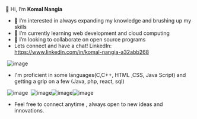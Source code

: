 👋 Hi, I’m **Komal Nangia**
- 👀 I’m interested in always expanding my knowledge and brushing up my skills
- 🌱 I’m currently learning web development and cloud computing
- 💞️ I’m looking to collaborate on open source programs
- Lets connect and have a chat!
LinkedIn: https://www.linkedin.com/in/komal-nangia-a32abb268

<img> ![image](https://github.com/Komal-N19/Komal-N19/assets/133215753/565f50d5-8778-48b5-b2ef-45fec22851ec)
- I'm proficient in some languages(C,C++, HTML ,CSS, Java Script) and getting a grip on a few (Java, php, react, sql)

<img> ![image](https://github.com/Komal-N19/Komal-N19/assets/133215753/5c8c90f6-ca12-44f4-936f-ed5aab09a086) <img> ![image](https://github.com/Komal-N19/Komal-N19/assets/133215753/2fdf511f-2ed2-4ae3-9415-04bf959966f5)<img>![image](https://github.com/Komal-N19/Komal-N19/assets/133215753/6a54fc65-af64-4fb9-a262-313d2c20824c)<img>![image](https://github.com/Komal-N19/Komal-N19/assets/133215753/f05f0a17-6b20-4893-9784-bd0591e5bd32)
- Feel free to connect anytime , always open to new ideas and innovations.





<!---
Komal-N19/Komal-N19 is a ✨ special ✨ repository because its `README.md` (this file) appears on your GitHub profile.
You can click the Preview link to take a look at your changes.
--->
